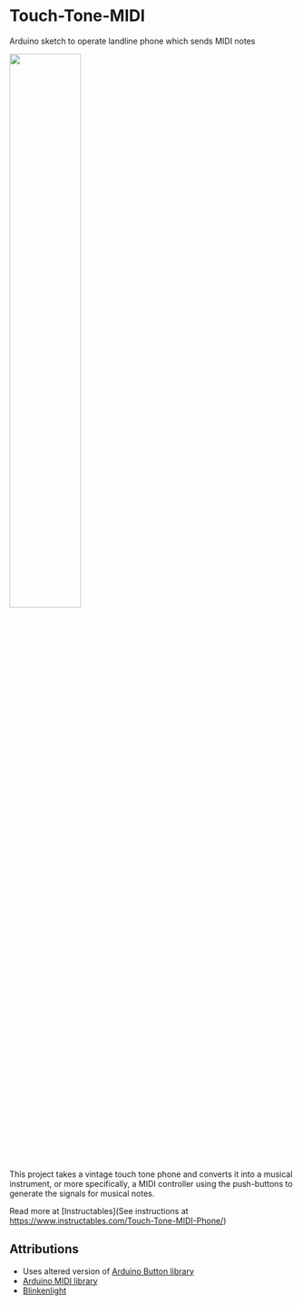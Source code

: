 # Touch-Tone-MIDI
Arduino sketch to operate landline phone which sends MIDI notes

<img src="https://user-images.githubusercontent.com/594689/187053527-3de113eb-c90a-4948-b1c2-8e979b0122a7.JPG" width=50% height=50%>

This project takes a vintage touch tone phone and converts it into a musical instrument, or more specifically, a MIDI controller using the push-buttons to generate the signals for musical notes.

Read more at [Instructables](See instructions at https://www.instructables.com/Touch-Tone-MIDI-Phone/)

## Attributions

* Uses altered version of [Arduino Button library](https://github.com/madleech/Button)
* [Arduino MIDI library](https://github.com/FortySevenEffects/arduino_midi_library)
* [Blinkenlight](https://github.com/tfeldmann/Arduino-Blinkenlight)

